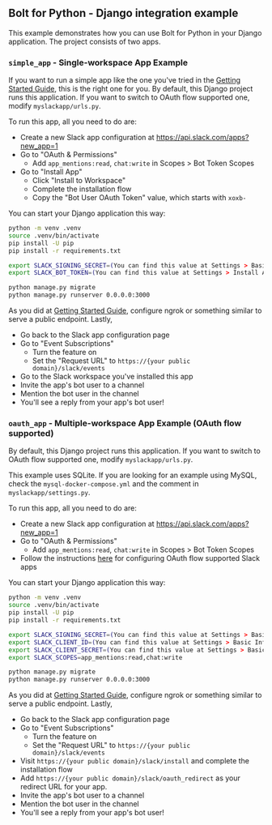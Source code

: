 ## Bolt for Python - Django integration example

This example demonstrates how you can use Bolt for Python in your Django application. The project consists of two apps.

### `simple_app` - Single-workspace App Example

If you want to run a simple app like the one you've tried in the [Getting Started Guide](https://slack.dev/bolt-python/tutorial/getting-started), this is the right one for you. By default, this Django project runs this application. If you want to switch to OAuth flow supported one, modify `myslackapp/urls.py`.

To run this app, all you need to do are:

* Create a new Slack app configuration at https://api.slack.com/apps?new_app=1
* Go to "OAuth & Permissions"
  * Add `app_mentions:read`, `chat:write` in Scopes > Bot Token Scopes
* Go to "Install App"
  * Click "Install to Workspace"
  * Complete the installation flow
  * Copy the "Bot User OAuth Token" value, which starts with `xoxb-`

You can start your Django application this way:

```bash
python -m venv .venv
source .venv/bin/activate
pip install -U pip
pip install -r requirements.txt

export SLACK_SIGNING_SECRET=(You can find this value at Settings > Basic Information > App Credentials > Signing Secret)
export SLACK_BOT_TOKEN=(You can find this value at Settings > Install App > Bot User OAuth Token)

python manage.py migrate
python manage.py runserver 0.0.0.0:3000
```

As you did at [Getting Started Guide](https://slack.dev/bolt-python/tutorial/getting-started), configure ngrok or something similar to serve a public endpoint. Lastly,

* Go back to the Slack app configuration page
* Go to "Event Subscriptions"
  * Turn the feature on
  * Set the "Request URL" to `https://{your public domain}/slack/events`
* Go to the Slack workspace you've installed this app
* Invite the app's bot user to a channel
* Mention the bot user in the channel
* You'll see a reply from your app's bot user!

### `oauth_app` - Multiple-workspace App Example (OAuth flow supported)

By default, this Django project runs this application. If you want to switch to OAuth flow supported one, modify `myslackapp/urls.py`. 

This example uses SQLite. If you are looking for an example using MySQL, check the `mysql-docker-compose.yml` and the comment in `myslackapp/settings.py`.


To run this app, all you need to do are:

* Create a new Slack app configuration at https://api.slack.com/apps?new_app=1
* Go to "OAuth & Permissions"
  * Add `app_mentions:read`, `chat:write` in Scopes > Bot Token Scopes
* Follow the instructions [here](https://slack.dev/bolt-python/concepts#authenticating-oauth) for configuring OAuth flow supported Slack apps

You can start your Django application this way:

```bash
python -m venv .venv
source .venv/bin/activate
pip install -U pip
pip install -r requirements.txt

export SLACK_SIGNING_SECRET=(You can find this value at Settings > Basic Information > App Credentials > Signing Secret)
export SLACK_CLIENT_ID=(You can find this value at Settings > Basic Information > App Credentials > Client ID)
export SLACK_CLIENT_SECRET=(You can find this value at Settings > Basic Information > App Credentials > Client Secret)
export SLACK_SCOPES=app_mentions:read,chat:write

python manage.py migrate
python manage.py runserver 0.0.0.0:3000
```

As you did at [Getting Started Guide](https://slack.dev/bolt-python/tutorial/getting-started), configure ngrok or something similar to serve a public endpoint. Lastly,

* Go back to the Slack app configuration page
* Go to "Event Subscriptions"
  * Turn the feature on
  * Set the "Request URL" to `https://{your public domain}/slack/events`
* Visit `https://{your public domain}/slack/install` and complete the installation flow
* Add `https://{your public domain}/slack/oauth_redirect` as your redirect URL for your app. 
* Invite the app's bot user to a channel
* Mention the bot user in the channel
* You'll see a reply from your app's bot user!
